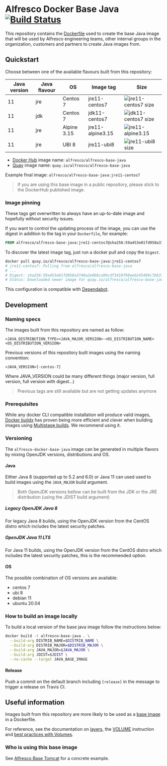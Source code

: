 # Alfresco Docker Base Java [![Build Status](https://img.shields.io/github/workflow/status/Alfresco/alfresco-docker-base-java/Alfresco%20java%20base%20Docker%20image)](https://github.com/Alfresco/alfresco-docker-base-java/actions/workflows/main.yml)

This repository contains the [Dockerfile](Dockerfile) used to create the base
Java image that will be used by Alfresco engineering teams, other internal
groups in the organization, customers and partners to create Java images from.

## Quickstart

Choose between one of the available flavours built from this repository:

Java version | Java flavour | OS          | Image tag        | Size
-------------|--------------|-------------|------------------|-------------------------
11           | jre          | Centos 7    | jre11-centos7    | ![jre11-centos7 size][1]
11           | jdk          | Centos 7    | jdk11-centos7    | ![jdk11-centos7 size][2]
11           | jre          | Alpine 3.15 | jre11-alpine3.15 | ![jre11-alpine3.15][3]
11           | jre          | UBI 8       | jre11-ubi8       | ![jre11-ubi8 size][4]

[1]: https://img.shields.io/docker/image-size/alfresco/alfresco-base-java/jre11-centos7
[2]: https://img.shields.io/docker/image-size/alfresco/alfresco-base-java/jdk11-centos7
[3]: https://img.shields.io/docker/image-size/alfresco/alfresco-base-java/jre11-alpine3.15
[4]: https://img.shields.io/docker/image-size/alfresco/alfresco-base-java/jre11-ubi8

* [Docker Hub](https://hub.docker.com/r/alfresco/alfresco-base-java) image name: `alfresco/alfresco-base-java`
* [Quay](https://quay.io/repository/alfresco/alfresco-base-java) image name: `quay.io/alfresco/alfresco-base-java`

Example final image: `alfresco/alfresco-base-java:jre11-centos7`

> If you are using this base image in a public repository, please stick to the DockerHub published image.

### Image pinning

These tags get overwritten to always have an up-to-date image and hopefully
without security issues.

If you want to control the updating process of the image, you can use the digest
in addition to the tag in your `Dockerfile`, for example:

```dockerfile
FROM alfresco/alfresco-base-java:jre11-centos7@sha256:59a453e01fd958a3748a2e9b0ca99cdf3410f98eeb245499c7bb31696e35bdf4
```

To discover the latest image tag, just run a docker pull and copy the `Digest`.

```sh
docker pull quay.io/alfresco/alfresco-base-java:jre11-centos7
# jre11-centos7: Pulling from alfresco/alfresco-base-java
# ...
# Digest: sha256:59a453e01fd958a3748a2e9b0ca99cdf3410f98eeb245499c7bb31696e35bdf4
# Status: Downloaded newer image for quay.io/alfresco/alfresco-base-java:jre11-centos7
```

This configuration is compatible with [Dependabot](https://docs.github.com/en/code-security/supply-chain-security/keeping-your-dependencies-updated-automatically/configuration-options-for-dependency-updates#configuration-options-for-private-registries).

## Development

### Naming specs

The images built from this repository are named as follow:

`<JAVA_DISTRIBUTION_TYPE><JAVA_MAJOR_VERSION>-<OS_DISTRIBUTION_NAME><OS_DISTRIBUTION_VERSION>`

Previous versions of this repository built images using the naming convention:

`<JAVA_VERSION>[-centos-7]`

Where JAVA_VERSION could be many different things (major version, full version, full version with digest...)

> Previous tags are still available but are not getting updates anymore

### Prerequisites

While any docker CLI compatible installation will produce valid images,
[Docker buildx](https://docs.docker.com/buildx/working-with-buildx/) has proven being
more efficient and clever when building images using
[Multistage builds](https://docs.docker.com/develop/develop-images/multistage-build/).
We recommend using it.

### Versioning

The `alfresco-docker-base-java` image can be generated in multiple flavors by mixing OpenJDK versions, distributions and OS.

#### Java

Either Java 8 (supported up to 5.2 and 6.0) or Java 11 can used used to build images using the `JAVA_MAJOR` build argument.

> Both OpenJDK versions bellow can be built from the JDK or the JRE distribution (using the JDIST build argument)

##### Legacy OpenJDK Java 8

For legacy Java 8 builds, using the OpenJDK version from the CentOS distro which includes the latest security patches.

##### OpenJDK Java 11 LTS

For Java 11 builds, using the OpenJDK version from the CentOS distro which includes the latest security patches, this is the recommended option.

#### OS

The possible combination of OS versions are available:

* centos 7
* ubi 8
* debian 11
* ubuntu 20.04

### How to build an image locally

To build a local version of the base java image follow the instructions below:

```bash
docker build -t alfresco-base-java . \
  --build-arg DISTRIB_NAME=$DISTRIB_NAME \
  --build-arg DISTRIB_MAJOR=$DISTRIB_MAJOR \
  --build-arg JAVA_MAJOR=$JAVA_MAJOR \
  --build-arg JDIST=$JDIST \
  --no-cache --target JAVA_BASE_IMAGE
```

#### Release

Push a commit on the default branch including `[release]` in the message to trigger a release on Travis CI.

## Useful information

Images built from this repository are more likely to be used as a
[base image](https://docs.docker.com/glossary/#base-image) in a Dockerfile.

For reference, see the documentation on [layers](https://docs.docker.com/storage/storagedriver/#container-and-layers),
the [VOLUME](https://docs.docker.com/engine/reference/builder/#volume) instruction
and [best practices with Volumes](https://docs.docker.com/develop/develop-images/dockerfile_best-practices/#volume).

### Who is using this base image

See [Alfresco Base Tomcat](https://github.com/Alfresco/alfresco-docker-base-tomcat/blob/master/Dockerfile)
for a concrete example.
